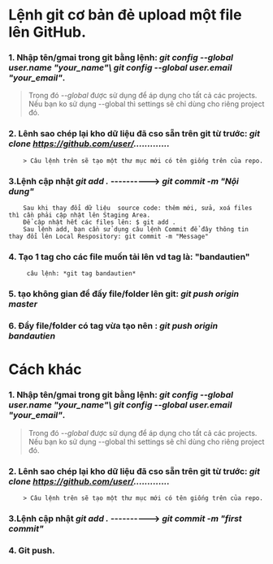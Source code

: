 # Lệnh git cơ bản đẻ upload một file lên GitHub.
  ### 1. Nhập tên/gmai trong git bằng lệnh: *git config --global user.name "your_name"\ git config --global user.email "your_email"*.
  > Trong đó *--global* được sử dụng để áp dụng cho tất cả các projects. Nếu bạn ko sử dụng --global thì settings sẽ chỉ dùng cho riêng project đó.
  
  ### 2. Lênh sao chép lại kho dữ liệu đã cso sẵn trên git từ trước: *git clone https://github.com/user/.............*
        > Câu lệnh trên sẽ tạo một thư mục mới có tên giống trên của repo.
  
  ### 3.Lệnh cập nhật *git add .*  ----------> *git commit -m "Nội dung"*  
  
        Sau khi thay đổi dữ liệu  source code: thêm mới, sửa, xoá files thì cần phải cập nhật lên Staging Area.
        Để cập nhật hết các files lên: $ git add .      
        Sau lệnh add, bạn cần sử dụng câu lệnh Commit để đây thông tin thay đổi lên Local Respository: git commit -m "Message"
  
  ### 4. Tạo 1 tag cho các file muốn tải lên vd tag là: "bandautien"
         câu lệnh: *git tag bandautien*         
           
 ### 5. tạo không gian để đấy file/folder lên git: *git push origin master*
 
 ### 6. Đẩy file/folder có tag vừa tạo nên : *git push origin bandautien*
         
# Cách khác
### 1. Nhập tên/gmai trong git bằng lệnh: *git config --global user.name "your_name"\ git config --global user.email "your_email"*.
  > Trong đó *--global* được sử dụng để áp dụng cho tất cả các projects. Nếu bạn ko sử dụng --global thì settings sẽ chỉ dùng cho riêng project đó.
  
  ### 2. Lênh sao chép lại kho dữ liệu đã cso sẵn trên git từ trước: *git clone https://github.com/user/.............*
        > Câu lệnh trên sẽ tạo một thư mục mới có tên giống trên của repo.
  
  ### 3.Lệnh cập nhật *git add .*  ----------> *git commit -m "first commit"*  
  
  ### 4. Git push.
  
  
  
  
  
